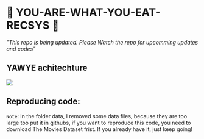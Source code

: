 # 🤗 YOU-ARE-WHAT-YOU-EAT-RECSYS 🤗 

*"This repo is being updated. Please Watch the repo for upcomming updates and codes"*
## YAWYE achitechture
<img src="https://github.com/Sonny-Inkai/YOU-ARE-WHAT-YOU-EAT-RECSYS/blob/main/image/architechture.drawio.png" />

## Reproducing code: 
`Note`: In the folder data, I removed some data files, because they are too large too put it in githubs, if you want to reproduce this code, you need to download The Movies Dataset frist. If you already have it, just keep going!

